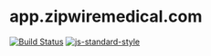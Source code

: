 # app.zipwiremedical.com
[![Build Status](http://cistaging.zipwiremedical.com/buildStatus/icon?job=app.zipwiremedical.com)](http://cistaging.zipwiremedical.com/job/app.zipwiremedical.com/)
[![js-standard-style](https://cdn.rawgit.com/feross/standard/master/badge.svg)](https://github.com/feross/standard)
